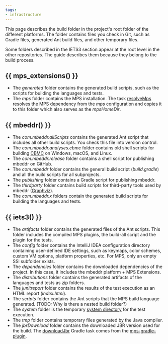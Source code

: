 ```yaml
---
tags:
- infrastructure
---
```

This page describes the build folder in the project's root folder of the different platforms. The folder contains files you check in Git, such as Gradle files, generated Ant build files, and other temporary files.

Some folders described in the IETS3 section appear at the root level in the other repositories. The guide describes them
because they belong to the build process.

## {{ mps_extensions() }}

- The *generated* folder contains the generated build scripts, such as the scripts for building the languages and tests.
- The *mps* folder contains the MPS installation. The task [resolveMps](https://github.com/JetBrains/MPS-extensions/blob/master/build.gradle#L159)
resolves the MPS dependency from the *mps* configuration and copies it to this folder which also serves as the *mpsHomeDir*.

## {{ mbeddr() }}

- The *com.mbeddr.allScripts* contains the generated Ant script that includes all other build scripts. You check this file into version control.
- The *com.mbeddr.analyses.cbmc* folder contains old shell scripts for building [CBMC](https://github.com/diffblue/cbmc) on Windows, macOS, and Linux.
- The *com.mbeddr.release* folder contains a shell script for publishing mbeddr on GitHub.
- The *com.mbeddr* folder contains the general build script (*build.gradle*) and all the build scripts for all subprojects.
- The *publishing* folder contains a Gradle script for publishing mbeddr.
- The *thirdparty* folder contains build scripts for third-party tools used by mbeddr ([Graphviz](https://graphviz.org/)).
- The *com.mbeddr.x* folders contain the generated build scripts for building the languages and tests.

## {{ iets3() }}

- The *artifacts* folder contains the generated files of the Ant scripts. This folder includes the compiled MPS plugins, the
build-all script and the plugin for the tests.
- The *config* folder contains the IntelliJ IDEA configuration directory containing user-defined IDE settings, such as keymaps, color schemes, custom VM options, platform properties, etc. For MPS, only an empty SSl subfolder exists.
- The *dependencies* folder contains the downloaded dependencies of the project. In this case, it includes the mbeddr platform + MPS Extensions.
- The *distributions* folder contains the generated artifacts of the languages and tests as zip folders.
- The *junitreport* folder contains the results of the test execution as an HTML report (*index.html*).
- The *scripts* folder contains the Ant scripts that the MPS build language generated. (TODO: Why is there a nested build folder?)
- The *system* folder is the temporary [system directory](https://www.jetbrains.com/help/mps/directories-used-by-the-ide-to-store-settings-caches-plugins-and-logs.html#system-directory) for the test execution.
- The *tmp* folder contains temporary files generated by the Java compiler.
- The *jbrDownload* folder contains the downloaded JBR version used for the build. The [downloadJbr](https://github.com/mbeddr/mps-gradle-plugin#download-jetbrains-runtime) Gradle task
comes from the [mps-gradle-plugin](https://github.com/mbeddr/mps-gradle-plugin).